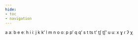 ```yaml
---
hide:
- toc
- navigation
---
```

a
aː
b
e
eː
h
i
iː
j
k
kʼ
l
m
n
o
oː
p
pʼ
q
qʼ
s
t
ts
tʼ
t̠ʃ
t̠ʃʼ
u
uː
x
ɣ
ɾ
ʔ
χ
